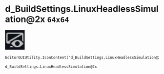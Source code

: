# d_BuildSettings.LinuxHeadlessSimulation@2x `64x64`
<img src="/img/d_BuildSettings.LinuxHeadlessSimulation.png" width=64 height=64>

``` CSharp
EditorGUIUtility.IconContent("d_BuildSettings.LinuxHeadlessSimulation@2x")
```
```
d_BuildSettings.LinuxHeadlessSimulation@2x
```
